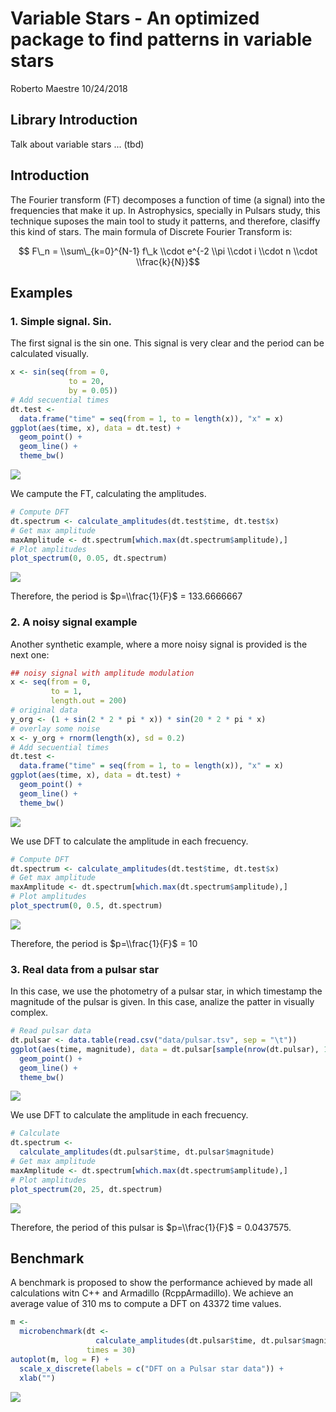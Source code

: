 Variable Stars - An optimized package to find patterns in variable stars
================
Roberto Maestre
10/24/2018

Library Introduction
--------------------

Talk about variable stars ... (tbd)

Introduction
------------

The Fourier transform (FT) decomposes a function of time (a signal) into the frequencies that make it up. In Astrophysics, specially in Pulsars study, this technique suposes the main tool to study it patterns, and therefore, clasiffy this kind of stars. The main formula of Discrete Fourier Transform is:

$$ F\_n = \\sum\_{k=0}^{N-1} f\_k \\cdot e^{-2 \\pi \\cdot i \\cdot n \\cdot \\frac{k}{N}}$$

Examples
--------

### 1. Simple signal. Sin.

The first signal is the sin one. This signal is very clear and the period can be calculated visually.

``` r
x <- sin(seq(from = 0,
             to = 20,
             by = 0.05))
# Add secuential times
dt.test <-
  data.frame("time" = seq(from = 1, to = length(x)), "x" = x)
ggplot(aes(time, x), data = dt.test) +
  geom_point() +
  geom_line() +
  theme_bw()
```

![](README_files/figure-markdown_github/sin-1.png)

We campute the FT, calculating the amplitudes.

``` r
# Compute DFT
dt.spectrum <- calculate_amplitudes(dt.test$time, dt.test$x)
# Get max amplitude
maxAmplitude <- dt.spectrum[which.max(dt.spectrum$amplitude),]
# Plot amplitudes
plot_spectrum(0, 0.05, dt.spectrum)
```

![](README_files/figure-markdown_github/sinspectrum-1.png)

Therefore, the period is $p=\\frac{1}{F}$ = 133.6666667

### 2. A noisy signal example

Another synthetic example, where a more noisy signal is provided is the next one:

``` r
## noisy signal with amplitude modulation
x <- seq(from = 0,
         to = 1,
         length.out = 200)
# original data
y_org <- (1 + sin(2 * 2 * pi * x)) * sin(20 * 2 * pi * x)
# overlay some noise
x <- y_org + rnorm(length(x), sd = 0.2)
# Add secuential times
dt.test <-
  data.frame("time" = seq(from = 1, to = length(x)), "x" = x)
ggplot(aes(time, x), data = dt.test) +
  geom_point() +
  geom_line() +
  theme_bw()
```

![](README_files/figure-markdown_github/noisySin-1.png)

We use DFT to calculate the amplitude in each frecuency.

``` r
# Compute DFT
dt.spectrum <- calculate_amplitudes(dt.test$time, dt.test$x)
# Get max amplitude
maxAmplitude <- dt.spectrum[which.max(dt.spectrum$amplitude),]
# Plot amplitudes
plot_spectrum(0, 0.5, dt.spectrum)
```

![](README_files/figure-markdown_github/noisySinSpectrum-1.png)

Therefore, the period is $p=\\frac{1}{F}$ = 10

### 3. Real data from a pulsar star

In this case, we use the photometry of a pulsar star, in which timestamp the magnitude of the pulsar is given. In this case, analize the patter in visually complex.

``` r
# Read pulsar data
dt.pulsar <- data.table(read.csv("data/pulsar.tsv", sep = "\t"))
ggplot(aes(time, magnitude), data = dt.pulsar[sample(nrow(dt.pulsar), 1000),]) +
  geom_point() +
  geom_line() +
  theme_bw()
```

![](README_files/figure-markdown_github/pulsar-1.png)

We use DFT to calculate the amplitude in each frecuency.

``` r
# Calculate
dt.spectrum <-
  calculate_amplitudes(dt.pulsar$time, dt.pulsar$magnitude)
# Get max amplitude
maxAmplitude <- dt.spectrum[which.max(dt.spectrum$amplitude),]
# Plot amplitudes
plot_spectrum(20, 25, dt.spectrum)
```

![](README_files/figure-markdown_github/pulsarSpectrum-1.png)

Therefore, the period of this pulsar is $p=\\frac{1}{F}$ = 0.0437575.

Benchmark
---------

A benchmark is proposed to show the performance achieved by made all calculations witn C++ and Armadillo (RcppArmadillo). We achieve an average value of 310 ms to compute a DFT on 43372 time values.

``` r
m <-
  microbenchmark(dt <-
                   calculate_amplitudes(dt.pulsar$time, dt.pulsar$magnitude),
                 times = 30)
autoplot(m, log = F) +
  scale_x_discrete(labels = c("DFT on a Pulsar star data")) +
  xlab("")
```

![](README_files/figure-markdown_github/benchmark-1.png)
